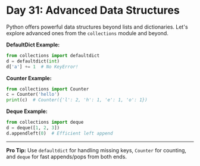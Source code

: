 # Day 31: Advanced Data Structures

Python offers powerful data structures beyond lists and dictionaries. Let's explore advanced ones from the `collections` module and beyond.

**DefaultDict Example:**
```python
from collections import defaultdict
d = defaultdict(int)
d['a'] += 1  # No KeyError!
```

**Counter Example:**
```python
from collections import Counter
c = Counter('hello')
print(c)  # Counter({'l': 2, 'h': 1, 'e': 1, 'o': 1})
```

**Deque Example:**
```python
from collections import deque
d = deque([1, 2, 3])
d.appendleft(0)  # Efficient left append
```

---
**Pro Tip:**
Use `defaultdict` for handling missing keys, `Counter` for counting, and `deque` for fast appends/pops from both ends.
